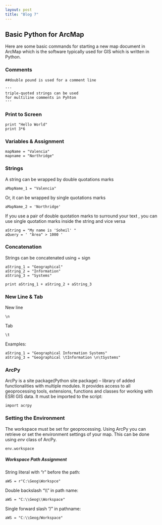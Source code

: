 ```yaml
---
layout: post
title: "Blog 7"
---
```

Basic Python for ArcMap
-----------------------

Here are some basic commands for starting a new map document in ArcMap which is the software typically used for GIS which is written in Python.

### Comments
	##double pound is used for a comment line

	'''
	triple-quoted strings can be used
	for multiline comments in Pyhton
	'''

### Print to Screen
	print "Hello World"
	print 3*6

### Variables & Assignment
	mapName = "Valencia"
	mapname = "Northridge"

### Strings
A string can be wrapped by double quotations marks

	aMapName_1 = "Valencia"

Or, it can be wrapped by single quotations marks

	aMapName_2 = 'Northridge'

If you use a pair of double quotation marks to surround your text , you can use single quotation marks inside the string and vice versa

	aString = "My name is 'Soheil' "
	aQuery = ' "Area" > 1000 '

### Concatenation
Strings can be concatenated using + sign

	aString_1 = "Geographical"
	aString_2 = "Information"
	aString_3 = "Systems"

	print aString_1 + aString_2 + aString_3

### New Line & Tab
New line

	\n

Tab

	\t

Examples:

	aString_1 = "Geographical Information Systems"
	aString_3 = "Geographical \tInformation \n\tSystems"

### ArcPy
ArcPy is a site package(Python site package) – library of added functionalities with multiple modules. It provides access to all geoprocessing tools, extensions, functions and classes for working with ESRI GIS data.
It must be imported to the script:

	import acrpy

### Setting the Environment
The workspace must be set for geoprocessing. Using ArcPy you can retrieve or set the environment settings of your map. This can be done using *env* class of ArcPy.

	env.workspace

##### Workspace Path Assignment
String literal with “r” before the path:

	aWS = r"C:\Geog\Workspce"

Double backslash “\\\” in path name:

	aWS = "C:\\Geog\\Workspace"

Single forward slash “/” in pathname:

	aWS = "C:\\Geog/Workspace"
